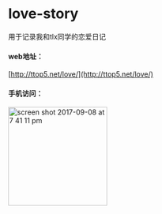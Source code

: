 # love-story

用于记录我和tlx同学的恋爱日记

#### web地址：

[http://ttop5.net/love/](http://ttop5.net/love/)


#### 手机访问：

<img width="200" alt="screen shot 2017-09-08 at 7 41 11 pm" src="https://user-images.githubusercontent.com/9512362/43934355-96293aee-9c81-11e8-96aa-92164dfd8e8e.png">

